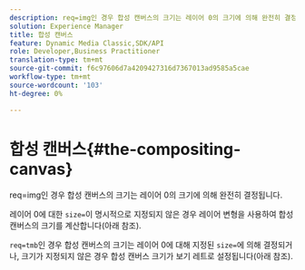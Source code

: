 ```yaml
---
description: req=img인 경우 합성 캔버스의 크기는 레이어 0의 크기에 의해 완전히 결정됩니다.
solution: Experience Manager
title: 합성 캔버스
feature: Dynamic Media Classic,SDK/API
role: Developer,Business Practitioner
translation-type: tm+mt
source-git-commit: f6c97606d7a4209427316d7367013ad9585a5cae
workflow-type: tm+mt
source-wordcount: '103'
ht-degree: 0%

---
```



# 합성 캔버스{#the-compositing-canvas}

req=img인 경우 합성 캔버스의 크기는 레이어 0의 크기에 의해 완전히 결정됩니다.

레이어 0에 대한 `size=`이 명시적으로 지정되지 않은 경우 레이어 변형을 사용하여 합성 캔버스의 크기를 계산합니다(아래 참조).

`req=tmb`인 경우 합성 캔버스의 크기는 레이어 0에 대해 지정된 `size=`에 의해 결정되거나, 크기가 지정되지 않은 경우 합성 캔버스 크기가 보기 레트로 설정됩니다(아래 참조).
